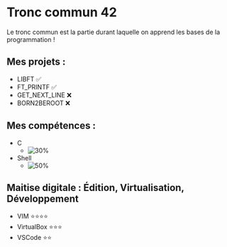 # Tronc commun 42
Le tronc commun est la partie durant laquelle on apprend les bases de la programmation !
## Mes projets :
- LIBFT :white_check_mark:
- FT_PRINTF :white_check_mark:
- GET_NEXT_LINE :x:
- BORN2BEROOT :x:
## Mes compétences :
- C
  - ![30%](https://progress-bar.dev/30)
- Shell
  - ![50%](https://progress-bar.dev/50)
## Maitise digitale : Édition, Virtualisation, Développement
- VIM         ⭐⭐⭐⭐
- VirtualBox         ⭐⭐⭐
- VSCode        ⭐⭐

<!----
${\color{lightgreen}{Text}}
${\color{red}{:negative_squared_cross_mark:}}$
----->

